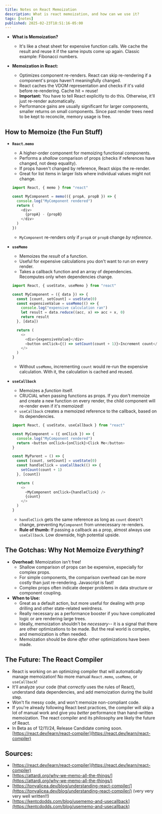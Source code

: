 ```yaml
---
title: Notes on React Memoization
description: What is react memoization, and how can we use it?
tags: [notes]
published: 2025-02-23T18:51:16-05:00
---
```


- **What is Memoization?**

  - It's like a cheat sheet for expensive function calls. We cache the result and reuse it if the same inputs come up again. Classic example: Fibonacci numbers.

- **Memoization in React:**
  - Optimizes component re-renders. React can skip re-rendering if a component's props haven't meaningfully changed.
  - React caches the VDOM representation and checks if it's valid before re-rendering. Cache hit = reuse!
  - **Important:** You have to tell React explicitly to do this. Otherwise, it'll just re-render automatically.
  - Performance gains are usually significant for larger components, smaller returns on small components. Since past render trees need to be kept to reconcile, memory usage is free.

## How to Memoize (the Fun Stuff)

- **`React.memo`**

  - A higher-order component for memoizing functional components.
  - Performs a _shallow_ comparison of props (checks if references have changed, not deep equality).
  - If props haven't changed by reference, React skips the re-render.
  - Great for list items in larger lists where individual values might not change.

  ```javascript
  import React, { memo } from "react"

  const MyComponent = memo(({ propA, propB }) => {
    console.log("MyComponent rendered")
    return (
      <div>
        {propA} - {propB}
      </div>
    )
  })
  ```

  - `MyComponent` re-renders only if `propA` or `propB` change _by reference_.

- **`useMemo`**

  - Memoizes the _result_ of a function.
  - Useful for expensive calculations you don't want to run on every render.
  - Takes a callback function and an array of dependencies. Recomputes only when dependencies change.

  ```javascript
  import React, { useState, useMemo } from "react"

  const MyComponent = ({ data }) => {
    const [count, setCount] = useState(0)
    const expensiveValue = useMemo(() => {
      console.log("expensive calculation ran")
      let result = data.reduce((acc, x) => acc + x, 0)
      return result
    }, [data])

    return (
      <>
        <div>{expensiveValue}</div>
        <button onClick={() => setCount(count + 1)}>Increment count</button>
      </>
    )
  }
  ```

  - Without `useMemo`, incrementing `count` would re-run the expensive calculation. With it, the calculation is cached and reused.

- **`useCallback`**

  - Memoizes a _function_ itself.
  - CRUCIAL when passing functions as props. If you don't memoize and create a new function on every render, the child component will re-render even if it's memoized!
  - `useCallback` creates a memoized reference to the callback, based on its dependencies.

  ```javascript
  import React, { useState, useCallback } from "react"

  const MyComponent = ({ onClick }) => {
    console.log("MyComponent rendered")
    return <button onClick={onClick}>Click Me</button>
  }

  const MyParent = () => {
    const [count, setCount] = useState(0)
    const handleClick = useCallback(() => {
      setCount(count + 1)
    }, [count])

    return (
      <>
        <MyComponent onClick={handleClick} />
        {count}
      </>
    )
  }
  ```

  - `handleClick` gets the same reference as long as `count` doesn't change, preventing `MyComponent` from unnecessary re-renders.
  - **Rule of thumb:** If passing a callback as a prop, almost always use `useCallback`. Low downside, high potential upside.

## The Gotchas: Why Not Memoize _Everything_?

- **Overhead:** Memoization isn't free!
  - Shallow comparison of props can be expensive, especially for complex props.
  - For simple components, the comparison overhead can be _more_ costly than just re-rendering. Javascript is fast!
  - Complex props often indicate deeper problems in data structure or component coupling.
- **When to Use:**
  - Great as a default action, but more useful for dealing with prop drilling and other state-related weirdness.
  - Really necessary as a performance booster if you have complicated logic or are rendering large trees.
  - Ideally, memoization shouldn't be _necessary_-- it is a signal that there are other optimizations to be made. But the real world is complex, and memoization is often needed.
  - Memoization should be done _after_ other optimizations have been made.

## The Future: The React Compiler

- React is working on an optimizing compiler that will automatically manage memoization! No more manual `React.memo`, `useMemo`, or `useCallback`!
- It'll analyze your code (that _correctly_ uses the rules of React), understand data dependencies, and add memoization during the build step.
- Won't fix messy code, and won't memoize non-compliant code.
- If you're already following React best practices, the compiler will skip a lot of manual work and give you _better_ performance than hand-written memoization. The react compiler and its philosophy are likely the future of React.
- In Beta as of 12/11/24, Release Candidate coming soon. [https://react.dev/learn/react-compiler](https://react.dev/learn/react-compiler)

## Sources:

- [https://react.dev/learn/react-compiler](https://react.dev/learn/react-compiler)
- [https://attardi.org/why-we-memo-all-the-things/](https://attardi.org/why-we-memo-all-the-things/)
- [https://tonyalicea.dev/blog/understanding-react-compiler/](https://tonyalicea.dev/blog/understanding-react-compiler/) (very very very well written!!)
- [https://kentcdodds.com/blog/usememo-and-usecallback](https://kentcdodds.com/blog/usememo-and-usecallback)
